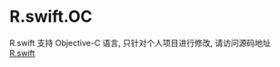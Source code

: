 # R.swift.OC
R.swift 支持 Objective-C 语言, 只针对个人项目进行修改, 请访问源码地址 [R.swift](https://github.com/mac-cain13/R.swift)
